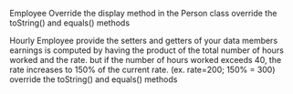Employee
    Override the display method in the Person class
    override the toString() and equals() methods

Hourly Employee
    provide the setters and getters of your data members
    earnings is computed by having the product of the total number of hours worked and the rate. but if the number of hours worked exceeds 40, the rate increases to 150% of the current rate. (ex. rate=200; 150% = 300)
    override the toString() and equals() methods